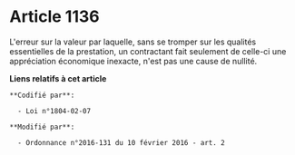 # Article 1136

L'erreur sur la valeur par laquelle, sans se tromper sur les qualités essentielles de la prestation, un contractant fait
seulement de celle-ci une appréciation économique inexacte, n'est pas une cause de nullité.

**Liens relatifs à cet article**

	**Codifié par**:

	  - Loi n°1804-02-07

	**Modifié par**:

	  - Ordonnance n°2016-131 du 10 février 2016 - art. 2

